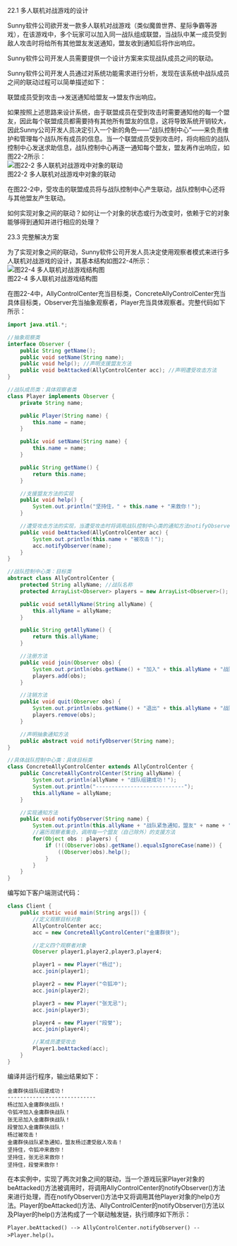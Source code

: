 22.1 多人联机对战游戏的设计

Sunny软件公司欲开发一款多人联机对战游戏（类似魔兽世界、星际争霸等游戏），在该游戏中，多个玩家可以加入同一战队组成联盟，当战队中某一成员受到敌人攻击时将给所有其他盟友发送通知，盟友收到通知后将作出响应。

Sunny软件公司开发人员需要提供一个设计方案来实现战队成员之间的联动。

Sunny软件公司开发人员通过对系统功能需求进行分析，发现在该系统中战队成员之间的联动过程可以简单描述如下：

联盟成员受到攻击-->发送通知给盟友-->盟友作出响应。

如果按照上述思路来设计系统，由于联盟成员在受到攻击时需要通知他的每一个盟友，因此每个联盟成员都需要持有其他所有盟友的信息，这将导致系统开销较大，因此Sunny公司开发人员决定引入一个新的角色——“战队控制中心”——来负责维护和管理每个战队所有成员的信息。当一个联盟成员受到攻击时，将向相应的战队控制中心发送求助信息，战队控制中心再逐一通知每个盟友，盟友再作出响应，如图22-2所示：  
![图22-2 多人联机对战游戏中对象的联动](https://upload-images.jianshu.io/upload_images/5792176-e66459d6adddc13c.jpg?imageMogr2/auto-orient/strip%7CimageView2/2/w/1240)  
图22-2 多人联机对战游戏中对象的联动  

在图22-2中，受攻击的联盟成员将与战队控制中心产生联动，战队控制中心还将与其他盟友产生联动。

如何实现对象之间的联动？如何让一个对象的状态或行为改变时，依赖于它的对象能够得到通知并进行相应的处理？

23.3 完整解决方案

为了实现对象之间的联动，Sunny软件公司开发人员决定使用观察者模式来进行多人联机对战游戏的设计，其基本结构如图22-4所示：  
![图22-4 多人联机对战游戏结构图](https://upload-images.jianshu.io/upload_images/5792176-1c4fcbc3287f8bc5.jpg?imageMogr2/auto-orient/strip%7CimageView2/2/w/1240)  
图22-4 多人联机对战游戏结构图  

在图22-4中，AllyControlCenter充当目标类，ConcreteAllyControlCenter充当具体目标类，Observer充当抽象观察者，Player充当具体观察者。完整代码如下所示：  
```java
import java.util.*;  

//抽象观察类  
interface Observer {  
    public String getName();  
    public void setName(String name);  
    public void help(); //声明支援盟友方法  
    public void beAttacked(AllyControlCenter acc); //声明遭受攻击方法  
}  

//战队成员类：具体观察者类  
class Player implements Observer {  
    private String name;  

    public Player(String name) {  
        this.name = name;  
    }  

    public void setName(String name) {  
        this.name = name;  
    }  

    public String getName() {  
        return this.name;  
    }  

    //支援盟友方法的实现  
    public void help() {  
        System.out.println("坚持住，" + this.name + "来救你！");  
    }  

    //遭受攻击方法的实现，当遭受攻击时将调用战队控制中心类的通知方法notifyObserver()来通知盟友  
    public void beAttacked(AllyControlCenter acc) {  
        System.out.println(this.name + "被攻击！");  
        acc.notifyObserver(name);         
    }  
}  

//战队控制中心类：目标类  
abstract class AllyControlCenter {  
    protected String allyName; //战队名称  
    protected ArrayList<Observer> players = new ArrayList<Observer>(); //定义一个集合用于存储战队成员  

    public void setAllyName(String allyName) {  
        this.allyName = allyName;  
    }  

    public String getAllyName() {  
        return this.allyName;  
    }  

    //注册方法  
    public void join(Observer obs) {  
        System.out.println(obs.getName() + "加入" + this.allyName + "战队！");  
        players.add(obs);  
    }  

    //注销方法  
    public void quit(Observer obs) {  
        System.out.println(obs.getName() + "退出" + this.allyName + "战队！");  
        players.remove(obs);  
    }  

    //声明抽象通知方法  
    public abstract void notifyObserver(String name);  
}  

//具体战队控制中心类：具体目标类  
class ConcreteAllyControlCenter extends AllyControlCenter {  
    public ConcreteAllyControlCenter(String allyName) {  
        System.out.println(allyName + "战队组建成功！");  
        System.out.println("----------------------------");  
        this.allyName = allyName;  
    }  

    //实现通知方法  
    public void notifyObserver(String name) {  
        System.out.println(this.allyName + "战队紧急通知，盟友" + name + "遭受敌人攻击！");  
        //遍历观察者集合，调用每一个盟友（自己除外）的支援方法  
        for(Object obs : players) {  
            if (!((Observer)obs).getName().equalsIgnoreCase(name)) {  
                ((Observer)obs).help();  
            }  
        }         
    }  
}
```

编写如下客户端测试代码：  
```java
class Client {  
    public static void main(String args[]) {  
        //定义观察目标对象  
        AllyControlCenter acc;  
        acc = new ConcreteAllyControlCenter("金庸群侠");  

        //定义四个观察者对象  
        Observer player1,player2,player3,player4;  

        player1 = new Player("杨过");  
        acc.join(player1);  

        player2 = new Player("令狐冲");  
        acc.join(player2);  

        player3 = new Player("张无忌");  
        acc.join(player3);  

        player4 = new Player("段誉");  
        acc.join(player4);  

        //某成员遭受攻击  
        Player1.beAttacked(acc);  
    }  
}
```

编译并运行程序，输出结果如下：  
```
金庸群侠战队组建成功！
----------------------------
杨过加入金庸群侠战队！
令狐冲加入金庸群侠战队！
张无忌加入金庸群侠战队！
段誉加入金庸群侠战队！
杨过被攻击！
金庸群侠战队紧急通知，盟友杨过遭受敌人攻击！
坚持住，令狐冲来救你！
坚持住，张无忌来救你！
坚持住，段誉来救你！
```

在本实例中，实现了两次对象之间的联动，当一个游戏玩家Player对象的beAttacked()方法被调用时，将调用AllyControlCenter的notifyObserver()方法来进行处理，而在notifyObserver()方法中又将调用其他Player对象的help()方法。Player的beAttacked()方法、AllyControlCenter的notifyObserver()方法以及Player的help()方法构成了一个联动触发链，执行顺序如下所示：
```
Player.beAttacked() --> AllyControlCenter.notifyObserver() -->Player.help()。
```
